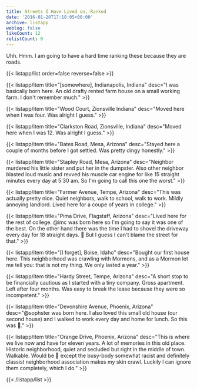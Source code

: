 ```yaml
---
title: Streets I Have Lived on, Ranked
date: '2016-01-20T17:18:05+00:00'
archive: listapp
weblog: false
likeCount: 12
relistCount: 0
---
```


Uhh. Hmm. I am going to have a hard time ranking these because they are roads.

<!--more-->

{{< listapp/list order=false reverse=false >}}

   {{< listapp/item title="[somewhere], Indianapolis, Indiana"
      desc="I was basically born here. An old drafty rented farm house on a small working farm. I don't remember much." >}}

   {{< listapp/item title="Wood Court, Zionsville Indiana"
      desc="Moved here when I was four. Was alright I guess." >}}

   {{< listapp/item title="Clarkston Road, Zionsville, Indiana"
      desc="Moved here when I was 12. Was alright I guess." >}}

   {{< listapp/item title="Bates Road, Mesa, Arizona"
      desc="Stayed here a couple of months before I got settled. Was pretty dingy honestly." >}}

   {{< listapp/item title="Stapley Road, Mesa, Arizona"
      desc="Neighbor murdered his little sister and put her in the dumpster. Also other neighbor blasted loud music and revved his muscle car engine for like 15 straight minutes every day at 5:30 am. So I'm going to call this one the worst." >}}

   {{< listapp/item title="Farmer Avenue, Tempe, Arizona"
      desc="This was actually pretty nice. Quiet neighbors, walk to school, walk to work. Mildly annoying landlord. Lived here for a coupe of years in college." >}}

   {{< listapp/item title="Pima Drive, Flagstaff, Arizona"
      desc="Lived here for the rest of college. @imc was born here so I'm going to say it was one of the best. On the other hand there was the time I had to shovel the driveway every day for 18 straight days. 🤔 But I guess I can't blame the street for that." >}}

   {{< listapp/item title="[I forget], Boise, Idaho"
      desc="Bought our first house here. This neighborhood was crawling with Mormons, and as a Mormon let me tell you: that is not my thing. We only lasted a year." >}}

   {{< listapp/item title="Hardy Street, Tempe, Arizona"
      desc="A short stop to be financially cautious as I started with a tiny company. Gross apartment. Left after four months. Was easy to break the lease because they were so incompetent." >}}

   {{< listapp/item title="Devonshire Avenue, Phoenix, Arizona"
      desc="@sophster was born here. I also loved this small old house (our second house) and I walked to work every day and home for lunch. So this was 💯." >}}

   {{< listapp/item title="Orange Drive, Phoenix, Arizona"
      desc="This is where we live now and have for eleven years. A lot of memories in this old place. Historic neighborhood, quiet and secluded but right in the middle of town. Walkable. Would be 💯 except the busy-body somewhat racist and definitely classist neighborhood association makes my skin crawl. Luckily I can ignore them completely, which I do." >}}

{{< /listapp/list >}}
